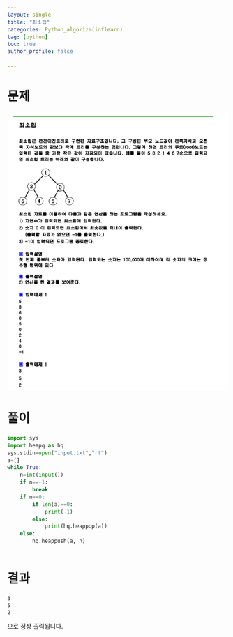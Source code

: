 ```yaml
---
layout: single
title: "최소힙"
categories: Python_algorizm(inflearn)
tag: [python]
toc: true
author_profile: false

---
```


# 문제

![최소힙](../../images/2022-12-27-최소힙/최소힙.png)

# 풀이

```python
import sys
import heapq as hq
sys.stdin=open("input.txt","rt")
a=[]
while True:
    n=int(input())
    if n==-1:
        break
    if n==0:
        if len(a)==0:
            print(-1)
        else:
            print(hq.heappop(a))
    else:
        hq.heappush(a, n)
        


```

# 결과

```
3
5
2
```

으로 정상 출력됩니다.
